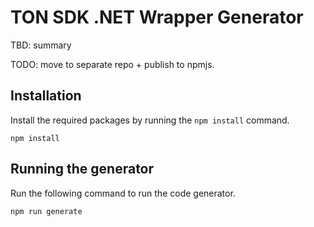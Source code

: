﻿# TON SDK .NET Wrapper Generator

TBD: summary

TODO: move to separate repo + publish to npmjs.

## Installation

Install the required packages by running the `npm install` command.
```
npm install
```

## Running the generator
Run the following command to run the code generator.
```
npm run generate
```

